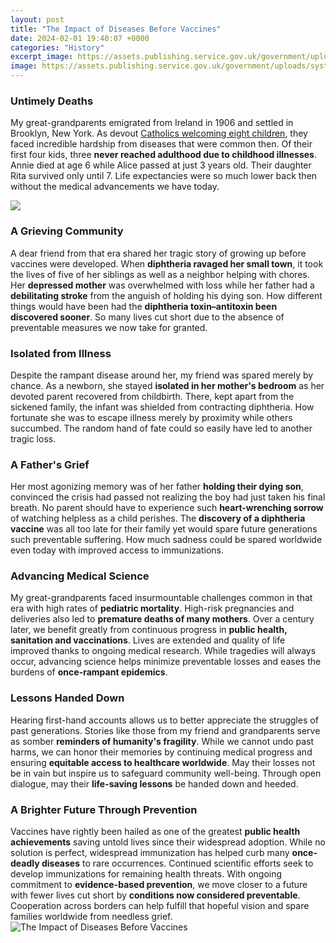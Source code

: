 ```yaml
---
layout: post
title: "The Impact of Diseases Before Vaccines"
date: 2024-02-01 19:40:07 +0000
categories: "History"
excerpt_image: https://assets.publishing.service.gov.uk/government/uploads/system/uploads/attachment_data/file/521605/vaccine_finala.png
image: https://assets.publishing.service.gov.uk/government/uploads/system/uploads/attachment_data/file/521605/vaccine_finala.png
---
```


### Untimely Deaths 
My great-grandparents emigrated from Ireland in 1906 and settled in Brooklyn, New York. As devout [Catholics welcoming eight children](https://fistore.mysenprints.com/collection/aldrete), they faced incredible hardship from diseases that were common then. Of their first four kids, three **never reached adulthood due to childhood illnesses**. Annie died at age 6 while Alice passed at just 3 years old. Their daughter Rita survived only until 7. Life expectancies were so much lower back then without the medical advancements we have today.

![](http://www.cdc.gov/globalhealth/images/infographics/large/infographic_global-impact-of-vaccines_large.png)
### A Grieving Community
A dear friend from that era shared her tragic story of growing up before vaccines were developed. When **diphtheria ravaged her small town**, it took the lives of five of her siblings as well as a neighbor helping with chores. Her **depressed mother** was overwhelmed with loss while her father had a **debilitating stroke** from the anguish of holding his dying son. How different things would have been had the **diphtheria toxin–antitoxin been discovered sooner**. So many lives cut short due to the absence of preventable measures we now take for granted.  
### Isolated from Illness
Despite the rampant disease around her, my friend was spared merely by chance. As a newborn, she stayed **isolated in her mother's bedroom** as her devoted parent recovered from childbirth. There, kept apart from the sickened family, the infant was shielded from contracting diphtheria. How fortunate she was to escape illness merely by proximity while others succumbed. The random hand of fate could so easily have led to another tragic loss.
### A Father's Grief 
Her most agonizing memory was of her father **holding their dying son**, convinced the crisis had passed not realizing the boy had just taken his final breath. No parent should have to experience such **heart-wrenching sorrow** of watching helpless as a child perishes. The **discovery of a diphtheria vaccine** was all too late for their family yet would spare future generations such preventable suffering. How much sadness could be spared worldwide even today with improved access to immunizations.  
### Advancing Medical Science
My great-grandparents faced insurmountable challenges common in that era with high rates of **pediatric mortality**. High-risk pregnancies and deliveries also led to **premature deaths of many mothers**. Over a century later, we benefit greatly from continuous progress in **public health, sanitation and vaccinations**. Lives are extended and quality of life improved thanks to ongoing medical research. While tragedies will always occur, advancing science helps minimize preventable losses and eases the burdens of **once-rampant epidemics**.
### Lessons Handed Down
Hearing first-hand accounts allows us to better appreciate the struggles of past generations. Stories like those from my friend and grandparents serve as somber **reminders of humanity's fragility**. While we cannot undo past harms, we can honor their memories by continuing medical progress and ensuring **equitable access to healthcare worldwide**. May their losses not be in vain but inspire us to safeguard community well-being. Through open dialogue, may their **life-saving lessons** be handed down and heeded.
### A Brighter Future Through Prevention  
Vaccines have rightly been hailed as one of the greatest **public health achievements** saving untold lives since their widespread adoption. While no solution is perfect, widespread immunization has helped curb many **once-deadly diseases** to rare occurrences. Continued scientific efforts seek to develop immunizations for remaining health threats. With ongoing commitment to **evidence-based prevention**, we move closer to a future with fewer lives cut short by **conditions now considered preventable**. Cooperation across borders can help fulfill that hopeful vision and spare families worldwide from needless grief.
![The Impact of Diseases Before Vaccines](https://assets.publishing.service.gov.uk/government/uploads/system/uploads/attachment_data/file/521605/vaccine_finala.png)